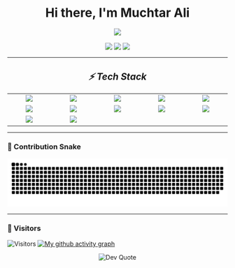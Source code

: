 <h1 align="center">
  Hi there, I'm Muchtar Ali
</h1>
<p align="center">
  <img src="https://readme-typing-svg.herokuapp.com?duration=4000&pause=800&color=36BCF7&center=true&vCenter=true&width=550&lines=Full-Stack+Developer;Backend+Engineer+(Laravel+%7C+Go);Frontend+Builder+(React+%7C+Next.js);Passionate+Coder;Open+Source+Explorer;Code+•+Coffee+•+Repeat+☕💻;Lifelong+Learner;Writing+Clean+%26+Scalable+Code;Building+Useful+Things+for+the+Web;Problem+Solver" />
</p>


<p align="center">
  <!-- Badges -->
  <a href="https://github.com/KarboLennon"><img src="https://img.shields.io/badge/GitHub-000?style=for-the-badge&logo=github" /></a>
  <a href="mailto:muchtar.ali15@gmail.com"><img src="https://img.shields.io/badge/Email-444?style=for-the-badge&logo=gmail" /></a>
  <a href="https://www.linkedin.com/in/muchtarali2301/"><img src="https://img.shields.io/badge/LinkedIn-0e76a8?style=for-the-badge&logo=linkedin&logoColor=white" /></a>
</p>

---

<h2 align='center'><i>⚡ Tech Stack</i></h2>

<table width="100">
<tr>
    <td align='center' width="190">
        <img src="https://cdn.jsdelivr.net/gh/devicons/devicon/icons/laravel/laravel-original.svg" width="60"/>
    </td>
    <td align='center' width="190">
        <img src="https://cdn.jsdelivr.net/gh/devicons/devicon@latest/icons/go/go-original-wordmark.svg" width="60"/>
    </td>
    <td align='center' width="190">
            <img src="https://cdn.jsdelivr.net/gh/devicons/devicon@latest/icons/react/react-original-wordmark.svg" width="60"/>
    </td>
    <td align='center' width="190">
        <img src="https://cdn.jsdelivr.net/gh/devicons/devicon@latest/icons/nextjs/nextjs-original-wordmark.svg" width="60"/>
    </td>
    <td align='center' width="190">
        <img src="https://cdn.jsdelivr.net/gh/devicons/devicon/icons/vite/vite-original.svg" width="60"/>
    </td>
</tr>
<tr>
    <td align='center'>
        <img src="https://cdn.jsdelivr.net/gh/devicons/devicon/icons/typescript/typescript-original.svg" width="60"/>
    </td>
    <td align='center'>
        <img src="https://cdn.jsdelivr.net/gh/devicons/devicon@latest/icons/vuejs/vuejs-original-wordmark.svg" width="60"/>
    </td>
    <td align='center'>
        <img src="https://cdn.jsdelivr.net/gh/devicons/devicon/icons/bootstrap/bootstrap-original.svg" width="60"/>
    </td>
    <td align='center'>
        <img src="https://cdn.jsdelivr.net/gh/devicons/devicon/icons/bulma/bulma-plain.svg" width="60"/>
    </td>
    <td align='center'>
        <img src="https://cdn.jsdelivr.net/gh/devicons/devicon/icons/tailwindcss/tailwindcss-original.svg" width="60"/>
    </td>
</tr>
<tr>
    <td align='center'>
        <img src="https://cdn.jsdelivr.net/gh/devicons/devicon/icons/postman/postman-original.svg" width="60"/>
    </td>
    <td align='center'>
        <img src="https://cdn.jsdelivr.net/gh/devicons/devicon@latest/icons/nodejs/nodejs-original-wordmark.svg width="60" />
    </td>
    <td align='center'>
        <!-- Kosong (bisa tambahin nanti) -->
    </td>
    <td align='center'>
        <!-- Kosong (bisa tambahin nanti) -->
    </td>
    <td align='center'>
        <!-- Kosong (bisa tambahin nanti) -->
    </td>
</tr>
</table>

---

### 🐍 Contribution Snake
<p align="center">
  <img src="https://raw.githubusercontent.com/KarboLennon/KarboLennon/snake/snake.svg" alt="snake animation" />
</p>


---

### 👀 Visitors
![Visitors](https://visitor-badge.laobi.icu/badge?page_id=KarboLennon)
[![My github activity graph](https://github-readme-activity-graph.vercel.app/graph?username=KarboLennon&theme=github-compact)](https://github.com/ashutosh00710/github-readme-activity-graph)
<div align="center">
  <img src="https://quotes-github-readme.vercel.app/api?type=horizontal&theme=radical" alt="Dev Quote" />
</div>
